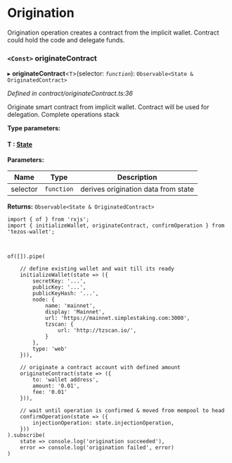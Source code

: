 # Origination

Origination operation creates a contract from the implicit wallet. Contract could hold the code and delegate funds.

<a id="originatecontract"></a>

### `<Const>` originateContract

▸ **originateContract**<`T`>(selector: *`function`*): `Observable<State & OriginatedContract>`

*Defined in contract/originateContract.ts:36*

Originate smart contract from implicit wallet. Contract will be used for delegation. Complete operations stack

**Type parameters:**

#### T :  [State](../docs/interfaces/state.md)
**Parameters:**

| Name | Type | Description |
| ------ | ------ | ------ |
| selector | `function` |  derives origination data from state |

**Returns:** `Observable<State & OriginatedContract>`


```
import { of } from 'rxjs';
import { initializeWallet, originateContract, confirmOperation } from 'tezos-wallet';



of([]).pipe(

    // define existing wallet and wait till its ready
    initializeWallet(state => ({
        secretKey: '...',
        publicKey: '...',
        publicKeyHash: '...',
        node: {
            name: 'mainnet',
            display: 'Mainnet',
            url: 'https://mainnet.simplestaking.com:3000',
            tzscan: {
                url: 'http://tzscan.io/',
            }
        },
        type: 'web' 
    })),

    // originate a contract account with defined amount
    originateContract(state => ({        
        to: 'wallet address',
        amount: '0.01',
        fee: '0.01'
    })),

    // wait until operation is confirmed & moved from mempool to head
    confirmOperation(state => ({
        injectionOperation: state.injectionOperation,
    }))    
).subscribe(
    state => console.log('origination succeeded'),
    error => console.log('origination failed', error)
)
```
